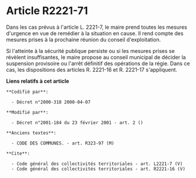 # Article R2221-71

Dans les cas prévus à l'article L. 2221-7, le maire prend toutes les mesures d'urgence en vue de remédier à la situation en
cause. Il rend compte des mesures prises à la prochaine réunion du conseil d'exploitation. 

Si l'atteinte à la sécurité publique persiste ou si les mesures prises se révèlent insuffisantes, le maire propose au conseil
municipal de décider la suspension provisoire ou l'arrêt définitif des opérations de la régie. Dans ce cas, les dispositions
des articles R. 2221-16 et R. 2221-17 s'appliquent.

**Liens relatifs à cet article**

	**Codifié par**:

	  - Décret n°2000-318 2000-04-07

	**Modifié par**:

	  - Décret n°2001-184 du 23 février 2001 - art. 2 ()

	**Anciens textes**:

	  - CODE DES COMMUNES. - art. R323-97 (M)

	**Cite**:

	  - Code général des collectivités territoriales - art. L2221-7 (V)
	  - Code général des collectivités territoriales - art. R2221-16 (V)
